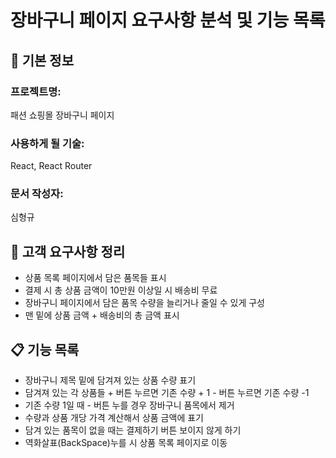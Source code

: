# 장바구니 페이지 요구사항 분석 및 기능 목록

## 📌 기본 정보
### 프로젝트명: 
패션 쇼핑몰 장바구니 페이지

### 사용하게 될 기술: 
React, React Router

### 문서 작성자: 
심형규

## 📝 고객 요구사항 정리
- 상품 목록 페이지에서 담은 품목들 표시
- 결제 시 총 상품 금액이 10만원 이상일 시 배송비 무료
- 장바구니 페이지에서 담은 품목 수량을 늘리거나 줄일 수 있게 구성
- 맨 밑에 상품 금액 + 배송비의 총 금액 표시 


## 📋 기능 목록

- 장바구니 제목 밑에 담겨져 있는 상품 수량 표기
- 담겨져 있는 각 상품들 + 버튼 누르면 기존 수량 + 1 - 버튼 누르면 기존 수량 -1
- 기존 수량 1일 때 - 버튼 누를 경우 장바구니 품목에서 제거
- 수량과 상품 개당 가격 계산해서 상품 금액에 표기
- 담겨 있는 품목이 없을 때는 결제하기 버튼 보이지 않게 하기
- 역화살표(BackSpace)누를 시 상품 목록 페이지로 이동
